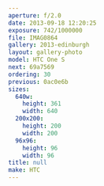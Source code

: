 ```yaml
---
aperture: f/2.0
date: 2013-09-18 12:20:25
exposure: 742/1000000
file: IMAG0864
gallery: 2013-edinburgh
layout: gallery-photo
model: HTC One S
next: 69a7569
ordering: 30
previous: 0ac0e6b
sizes:
  640w:
    height: 361
    width: 640
  200x200:
    height: 200
    width: 200
  96x96:
    height: 96
    width: 96
title: null
make: HTC
---
```

